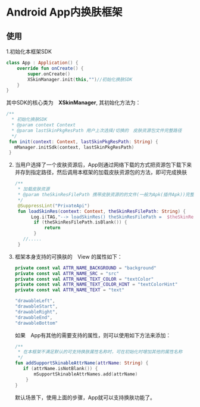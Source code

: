 # Android App内换肤框架

## 使用

1.初始化本框架SDK

```kotlin
class App : Application() {
    override fun onCreate() {
        super.onCreate()
        XSkinManager.init(this,"")//初始化换肤SDK
    }
}
```

其中SDK的核心类为　**XSkinManager**, 其初始化方法为：

```kotlin
/**
  * 初始化换肤SDK
  * @param context Context
  * @param lastSkinPkgResPath 用户上次选择/切换的　皮肤资源包文件完整路径
  */
 fun init(context: Context, lastSkinPkgResPath: String) {
   mManager.initSdk(context, lastSkinPkgResPath)
 }
```

2. 当用户选择了一个皮肤资源后，App则通过网络下载的方式把资源包下载下来并存到指定路径，然后调用本框架的加载皮肤资源包的方法，即可完成换肤

   ```kotlin
   /**
    * 加载皮肤资源
    * @param theSkinResFilePath 携带皮肤资源的的文件(一般为Apk(插件Apk))完整路径
    */
    @SuppressLint("PrivateApi")
    fun loadSkinRes(context: Context, theSkinResFilePath: String) {
         Log.i(TAG,"--> loadSkinRes() theSkinResFilePath =  $theSkinResFilePath")
          if (theSkinResFilePath.isBlank()) {
              return
          }
      //.....
    }
   ```

3. 框架本身支持的可换肤的　View 的属性如下：

   ```kotlin
   private const val ATTR_NAME_BACKGROUND = "background"
   private const val ATTR_NAME_SRC = "src"
   private const val ATTR_NAME_TEXT_COLOR = "textColor"
   private const val ATTR_NAME_TEXT_COLOR_HINT = "textColorHint"
   private const val ATTR_NAME_TEXT = "text"
   
   "drawableLeft",
   "drawableStart",
   "drawableRight",
   "drawableEnd",
   "drawableBottom"
   ```

   如果　App有其他的需要支持的属性，则可以使用如下方法来添加：

   ```kotlin
   /**
    * 在本框架不满足默认的可支持换肤属性名称时，可在初始化时增加其他的属性名称
    */
   fun addSupportSkinableAttrName(attrName: String) {
      if (attrName.isNotBlank()) {
          mSupportSkinableAttrNames.add(attrName)
       }
   }
   ```

   默认场景下，使用上面的步骤，App就可以支持换肤功能了。